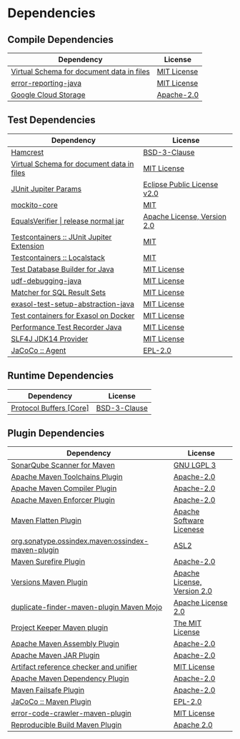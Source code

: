 <!-- @formatter:off -->
# Dependencies

## Compile Dependencies

| Dependency                                     | License          |
| ---------------------------------------------- | ---------------- |
| [Virtual Schema for document data in files][0] | [MIT License][1] |
| [error-reporting-java][2]                      | [MIT License][3] |
| [Google Cloud Storage][4]                      | [Apache-2.0][5]  |

## Test Dependencies

| Dependency                                      | License                          |
| ----------------------------------------------- | -------------------------------- |
| [Hamcrest][6]                                   | [BSD-3-Clause][7]                |
| [Virtual Schema for document data in files][0]  | [MIT License][1]                 |
| [JUnit Jupiter Params][8]                       | [Eclipse Public License v2.0][9] |
| [mockito-core][10]                              | [MIT][11]                        |
| [EqualsVerifier \| release normal jar][12]      | [Apache License, Version 2.0][5] |
| [Testcontainers :: JUnit Jupiter Extension][13] | [MIT][14]                        |
| [Testcontainers :: Localstack][13]              | [MIT][14]                        |
| [Test Database Builder for Java][15]            | [MIT License][16]                |
| [udf-debugging-java][17]                        | [MIT License][18]                |
| [Matcher for SQL Result Sets][19]               | [MIT License][20]                |
| [exasol-test-setup-abstraction-java][21]        | [MIT License][22]                |
| [Test containers for Exasol on Docker][23]      | [MIT License][24]                |
| [Performance Test Recorder Java][25]            | [MIT License][26]                |
| [SLF4J JDK14 Provider][27]                      | [MIT License][28]                |
| [JaCoCo :: Agent][29]                           | [EPL-2.0][30]                    |

## Runtime Dependencies

| Dependency                    | License            |
| ----------------------------- | ------------------ |
| [Protocol Buffers [Core]][31] | [BSD-3-Clause][32] |

## Plugin Dependencies

| Dependency                                              | License                          |
| ------------------------------------------------------- | -------------------------------- |
| [SonarQube Scanner for Maven][33]                       | [GNU LGPL 3][34]                 |
| [Apache Maven Toolchains Plugin][35]                    | [Apache-2.0][5]                  |
| [Apache Maven Compiler Plugin][36]                      | [Apache-2.0][5]                  |
| [Apache Maven Enforcer Plugin][37]                      | [Apache-2.0][5]                  |
| [Maven Flatten Plugin][38]                              | [Apache Software Licenese][5]    |
| [org.sonatype.ossindex.maven:ossindex-maven-plugin][39] | [ASL2][40]                       |
| [Maven Surefire Plugin][41]                             | [Apache-2.0][5]                  |
| [Versions Maven Plugin][42]                             | [Apache License, Version 2.0][5] |
| [duplicate-finder-maven-plugin Maven Mojo][43]          | [Apache License 2.0][44]         |
| [Project Keeper Maven plugin][45]                       | [The MIT License][46]            |
| [Apache Maven Assembly Plugin][47]                      | [Apache-2.0][5]                  |
| [Apache Maven JAR Plugin][48]                           | [Apache-2.0][5]                  |
| [Artifact reference checker and unifier][49]            | [MIT License][50]                |
| [Apache Maven Dependency Plugin][51]                    | [Apache-2.0][5]                  |
| [Maven Failsafe Plugin][52]                             | [Apache-2.0][5]                  |
| [JaCoCo :: Maven Plugin][53]                            | [EPL-2.0][30]                    |
| [error-code-crawler-maven-plugin][54]                   | [MIT License][55]                |
| [Reproducible Build Maven Plugin][56]                   | [Apache 2.0][40]                 |

[0]: https://github.com/exasol/virtual-schema-common-document-files/
[1]: https://github.com/exasol/virtual-schema-common-document-files/blob/main/LICENSE
[2]: https://github.com/exasol/error-reporting-java/
[3]: https://github.com/exasol/error-reporting-java/blob/main/LICENSE
[4]: https://github.com/googleapis/java-storage
[5]: https://www.apache.org/licenses/LICENSE-2.0.txt
[6]: http://hamcrest.org/JavaHamcrest/
[7]: https://raw.githubusercontent.com/hamcrest/JavaHamcrest/master/LICENSE
[8]: https://junit.org/junit5/
[9]: https://www.eclipse.org/legal/epl-v20.html
[10]: https://github.com/mockito/mockito
[11]: https://opensource.org/licenses/MIT
[12]: https://www.jqno.nl/equalsverifier
[13]: https://java.testcontainers.org
[14]: http://opensource.org/licenses/MIT
[15]: https://github.com/exasol/test-db-builder-java/
[16]: https://github.com/exasol/test-db-builder-java/blob/main/LICENSE
[17]: https://github.com/exasol/udf-debugging-java/
[18]: https://github.com/exasol/udf-debugging-java/blob/main/LICENSE
[19]: https://github.com/exasol/hamcrest-resultset-matcher/
[20]: https://github.com/exasol/hamcrest-resultset-matcher/blob/main/LICENSE
[21]: https://github.com/exasol/exasol-test-setup-abstraction-java/
[22]: https://github.com/exasol/exasol-test-setup-abstraction-java/blob/main/LICENSE
[23]: https://github.com/exasol/exasol-testcontainers/
[24]: https://github.com/exasol/exasol-testcontainers/blob/main/LICENSE
[25]: https://github.com/exasol/performance-test-recorder-java/
[26]: https://github.com/exasol/performance-test-recorder-java/blob/main/LICENSE
[27]: http://www.slf4j.org
[28]: http://www.opensource.org/licenses/mit-license.php
[29]: https://www.eclemma.org/jacoco/index.html
[30]: https://www.eclipse.org/legal/epl-2.0/
[31]: https://developers.google.com/protocol-buffers/protobuf-java/
[32]: https://opensource.org/licenses/BSD-3-Clause
[33]: http://sonarsource.github.io/sonar-scanner-maven/
[34]: http://www.gnu.org/licenses/lgpl.txt
[35]: https://maven.apache.org/plugins/maven-toolchains-plugin/
[36]: https://maven.apache.org/plugins/maven-compiler-plugin/
[37]: https://maven.apache.org/enforcer/maven-enforcer-plugin/
[38]: https://www.mojohaus.org/flatten-maven-plugin/
[39]: https://sonatype.github.io/ossindex-maven/maven-plugin/
[40]: http://www.apache.org/licenses/LICENSE-2.0.txt
[41]: https://maven.apache.org/surefire/maven-surefire-plugin/
[42]: https://www.mojohaus.org/versions/versions-maven-plugin/
[43]: https://basepom.github.io/duplicate-finder-maven-plugin
[44]: http://www.apache.org/licenses/LICENSE-2.0.html
[45]: https://github.com/exasol/project-keeper/
[46]: https://github.com/exasol/project-keeper/blob/main/LICENSE
[47]: https://maven.apache.org/plugins/maven-assembly-plugin/
[48]: https://maven.apache.org/plugins/maven-jar-plugin/
[49]: https://github.com/exasol/artifact-reference-checker-maven-plugin/
[50]: https://github.com/exasol/artifact-reference-checker-maven-plugin/blob/main/LICENSE
[51]: https://maven.apache.org/plugins/maven-dependency-plugin/
[52]: https://maven.apache.org/surefire/maven-failsafe-plugin/
[53]: https://www.jacoco.org/jacoco/trunk/doc/maven.html
[54]: https://github.com/exasol/error-code-crawler-maven-plugin/
[55]: https://github.com/exasol/error-code-crawler-maven-plugin/blob/main/LICENSE
[56]: http://zlika.github.io/reproducible-build-maven-plugin
